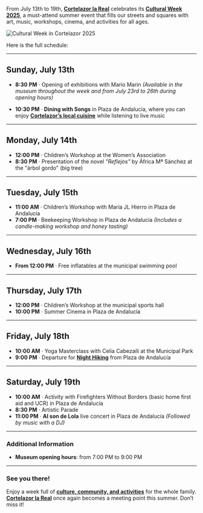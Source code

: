 ﻿From July 13th to 19th, [**Cortelazor la Real**](/en) celebrates its [**Cultural Week 2025**](/en/what-to-do#july), a must-attend summer event that fills our streets and squares with art, music, workshops, cinema, and activities for all ages.

![Cultural Week in Cortelazor 2025](/images/blog/2025-07-06-semana-cultural-cortelazor-2025/cartel-semana-cultural.jpg)

Here is the full schedule:

---

## Sunday, July 13th

* **8:30 PM** · Opening of exhibitions with Mario Marín
  *(Available in the museum throughout the week and from July 23rd to 26th during opening hours)*

* **10:30 PM** · **Dining with Songs** in Plaza de Andalucía, where you can enjoy [**Cortelazor’s local cuisine**](/en/where-to-eat) while listening to live music

---

## Monday, July 14th

* **12:00 PM** · Children’s Workshop at the Women’s Association
* **8:30 PM** · Presentation of the novel *"Reflejos"* by África Mª Sánchez at the "árbol gordo" (big tree)

---

## Tuesday, July 15th

* **11:00 AM** · Children’s Workshop with María JL Hierro in Plaza de Andalucía
* **7:00 PM** · Beekeeping Workshop in Plaza de Andalucía
  *(Includes a candle-making workshop and honey tasting)*

---

## Wednesday, July 16th

* **From 12:00 PM** · Free inflatables at the municipal swimming pool

---

## Thursday, July 17th

* **12:00 PM** · Children’s Workshop at the municipal sports hall
* **10:00 PM** · Summer Cinema in Plaza de Andalucía

---

## Friday, July 18th

* **10:00 AM** · Yoga Masterclass with Celia Cabezaíli at the Municipal Park
* **9:00 PM** · Departure for [**Night Hiking**](/en/hiking) from Plaza de Andalucía

---

## Saturday, July 19th

* **10:00 AM** · Activity with Firefighters Without Borders (basic home first aid and UCR) in Plaza de Andalucía
* **8:30 PM** · Artistic Parade
* **11:00 PM** · **Al son de Lola** live concert in Plaza de Andalucía
  *(Followed by music with a DJ)*

---

### Additional Information

* **Museum opening hours**: from 7:00 PM to 9:00 PM

---

### See you there!

Enjoy a week full of [**culture, community, and activities**](/en/what-to-do) for the whole family.
[**Cortelazor la Real**](/en) once again becomes a meeting point this summer. Don’t miss it!